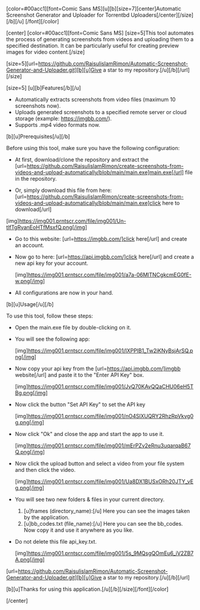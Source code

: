 [color=#00acc1][font=Comic Sans MS][u][b][size=7][center]Automatic Screenshot Generator and Uploader for Torrentbd Uploaders[/center][/size][/b][/u]
[/font][/color]

[center]
[color=#00acc1][font=Comic Sans MS]
[size=5]This tool automates the process of generating screenshots from videos and uploading them to a specified destination. It can be particularly useful for creating preview images for video content.[/size]

[size=5][url=https://github.com/RaisulislamRimon/Automatic-Screenshot-Generator-and-Uploader.git][b][u]Give a star to my repository.[/u][/b][/url]
[/size]

[size=5]
[u][b]Features[/b][/u]

- Automatically extracts screenshots from video files (maximum 10 screenshots now).
- Uploads generated screenshots to a specified remote server or cloud storage (example: https://imgbb.com/).
- Supports .mp4 video formats now.

[b][u]Prerequisites[/u][/b]

Before using this tool, make sure you have the following configuration:

- At first, download/clone the repository and extract the [url=https://github.com/RaisulislamRimon/create-screenshots-from-videos-and-upload-automatically/blob/main/main.exe]main.exe[/url] file in the repository.

- Or, simply download this file from here: [url=https://github.com/RaisulislamRimon/create-screenshots-from-videos-and-upload-automatically/blob/main/main.exe]click here to download[/url]

[img]https://img001.prntscr.com/file/img001/Un-tlfTgRyanEoHTfMsxfQ.png[/img]

- Go to this website: [url=https://imgbb.com/]click here[/url] and create an account.

- Now go to here: [url=https://api.imgbb.com/]click here[/url] and create a new api key for your account.

  [img]https://img001.prntscr.com/file/img001/a7a-06MlTNCgkcmEG0fE-w.png[/img]

- All configurations are now in your hand.

[b][u]Usage[/u][/b]

To use this tool, follow these steps:

- Open the main.exe file by double-clicking on it.
- You will see the following app:

  [img]https://img001.prntscr.com/file/img001/lXPPIB1_Tw2iKNyBsjArSQ.png[/img]

- Now copy your api key from the [url=https://api.imgbb.com/]imgbb website[/url] and paste it to the "Enter API Key" box.

  [img]https://img001.prntscr.com/file/img001/JvQ70KAvQQaCHU06eH5TBg.png[/img]

- Now click the button "Set API Key" to set the API key

  [img]https://img001.prntscr.com/file/img001/nO4SlXUQRY2RhzRpVkvg0g.png[/img]

- Now click "Ok" and close the app and start the app to use it.

  [img]https://img001.prntscr.com/file/img001/mErPZv2eRnu3uqarqaB67Q.png[/img]

- Now click the upload button and select a video from your file system and then click the video.

  [img]https://img001.prntscr.com/file/img001/Ua8DX1BUSxORh20JTY_vEg.png[/img]

- You will see two new folders & files in your current directory.

  1. [u]frames (directory_name):[/u]
     Here you can see the images taken by the application.
  2. [u]bb_codes.txt (file_name):[/u]
     Here you can see the bb_codes. Now copy it and use it anywhere as you like.

- Do not delete this file api_key.txt.

  [img]https://img001.prntscr.com/file/img001/5s_9MQsgQOmEu6_iV2ZB7A.png[/img]

[url=https://github.com/RaisulislamRimon/Automatic-Screenshot-Generator-and-Uploader.git][b][u]Give a star to my repository.[/u][/b][/url]

[b][u]Thanks for using this application.[/u][/b][/size][/font][/color]

[/center]
